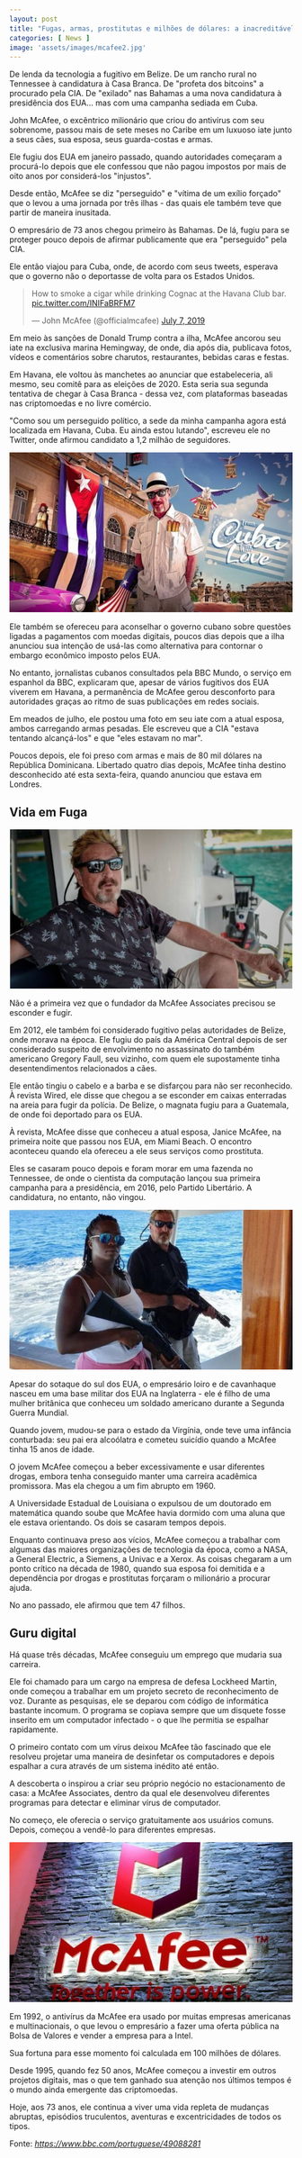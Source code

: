 ```yaml
---
layout: post
title: "Fugas, armas, prostitutas e milhões de dólares: a inacreditável vida de John McAfee, pioneiro dos antivírus"
categories: [ News ]
image: 'assets/images/mcafee2.jpg'
---
```


De lenda da tecnologia a fugitivo em Belize. De um rancho rural no Tennessee à candidatura à Casa Branca. De "profeta dos bitcoins" a procurado pela CIA. De "exilado" nas Bahamas a uma nova candidatura à presidência dos EUA... mas com uma campanha sediada em Cuba.

John McAfee, o excêntrico milionário que criou do antivírus com seu sobrenome, passou mais de sete meses no Caribe em um luxuoso iate junto a seus cães, sua esposa, seus guarda-costas e armas.

Ele fugiu dos EUA em janeiro passado, quando autoridades começaram a procurá-lo depois que ele confessou que não pagou impostos por mais de oito anos por considerá-los "injustos".

Desde então, McAfee se diz "perseguido" e "vítima de um exílio forçado" que o levou a uma jornada por três ilhas - das quais ele também teve que partir de maneira inusitada.

O empresário de 73 anos chegou primeiro às Bahamas. De lá, fugiu para se proteger pouco depois de afirmar publicamente que era "perseguido" pela CIA.

Ele então viajou para Cuba, onde, de acordo com seus tweets, esperava que o governo não o deportasse de volta para os Estados Unidos.

<blockquote class="twitter-tweet"><p lang="en" dir="ltr">How to smoke a cigar while drinking Cognac at the Havana Club bar. <a href="https://t.co/INIFaBRFM7">pic.twitter.com/INIFaBRFM7</a></p>&mdash; John McAfee (@officialmcafee) <a href="https://twitter.com/officialmcafee/status/1147907676858400769?ref_src=twsrc%5Etfw">July 7, 2019</a></blockquote> <script async src="https://platform.twitter.com/widgets.js" charset="utf-8"></script>

Em meio às sanções de Donald Trump contra a ilha, McAfee ancorou seu iate na exclusiva marina Hemingway, de onde, dia após dia, publicava fotos, vídeos e comentários sobre charutos, restaurantes, bebidas caras e festas.

<script async src="https://pagead2.googlesyndication.com/pagead/js/adsbygoogle.js"></script>
<!-- Informat -->
<ins class="adsbygoogle"
     style="display:block"
     data-ad-client="ca-pub-2838251107855362"
     data-ad-slot="2327980059"
     data-ad-format="auto"
     data-full-width-responsive="true"></ins>
<script>
(adsbygoogle = window.adsbygoogle || []).push({});
</script>

Em Havana, ele voltou às manchetes ao anunciar que estabeleceria, ali mesmo, seu comitê para as eleições de 2020. Esta seria sua segunda tentativa de chegar à Casa Branca - dessa vez, com plataformas baseadas nas criptomoedas e no livre comércio.

"Como sou um perseguido político, a sede da minha campanha agora está localizada em Havana, Cuba. Eu ainda estou lutando", escreveu ele no Twitter, onde afirmou candidato a 1,2 milhão de seguidores.

![McAfee Cuba](/assets/images/cuba.jpg)

Ele também se ofereceu para aconselhar o governo cubano sobre questões ligadas a pagamentos com moedas digitais, poucos dias depois que a ilha anunciou sua intenção de usá-las como alternativa para contornar o embargo econômico imposto pelos EUA.

No entanto, jornalistas cubanos consultados pela BBC Mundo, o serviço em espanhol da BBC, explicaram que, apesar de vários fugitivos dos EUA viverem em Havana, a permanência de McAfee gerou desconforto para autoridades graças ao ritmo de suas publicações em redes sociais.

Em meados de julho, ele postou uma foto em seu iate com a atual esposa, ambos carregando armas pesadas. Ele escreveu que a CIA "estava tentando alcançá-los" e que "eles estavam no mar".

Poucos depois, ele foi preso com armas e mais de 80 mil dólares na República Dominicana. Libertado quatro dias depois, McAfee tinha destino desconhecido até esta sexta-feira, quando anunciou que estava em Londres.

<script async src="https://pagead2.googlesyndication.com/pagead/js/adsbygoogle.js"></script>
<!-- Informat -->
<ins class="adsbygoogle"
     style="display:block"
     data-ad-client="ca-pub-2838251107855362"
     data-ad-slot="2327980059"
     data-ad-format="auto"
     data-full-width-responsive="true"></ins>
<script>
(adsbygoogle = window.adsbygoogle || []).push({});
</script>

## Vida em Fuga

![McAfee Fuga](/assets/images/fuga.jpg)

Não é a primeira vez que o fundador da McAfee Associates precisou se esconder e fugir.

Em 2012, ele também foi considerado fugitivo pelas autoridades de Belize, onde morava na época. Ele fugiu do país da América Central depois de ser considerado suspeito de envolvimento no assassinato do também americano Gregory Faull, seu vizinho, com quem ele supostamente tinha desentendimentos relacionados a cães.

Ele então tingiu o cabelo e a barba e se disfarçou para não ser reconhecido. À revista Wired, ele disse que chegou a se esconder em caixas enterradas na areia para fugir da polícia. De Belize, o magnata fugiu para a Guatemala, de onde foi deportado para os EUA.

À revista, McAfee disse que conheceu a atual esposa, Janice McAfee, na primeira noite que passou nos EUA, em Miami Beach. O encontro aconteceu quando ela ofereceu a ele seus serviços como prostituta.

Eles se casaram pouco depois e foram morar em uma fazenda no Tennessee, de onde o cientista da computação lançou sua primeira campanha para a presidência, em 2016, pelo Partido Libertário. A candidatura, no entanto, não vingou.

![McAfee Putas](/assets/images/mcafee.jpg)

<script async src="https://pagead2.googlesyndication.com/pagead/js/adsbygoogle.js"></script>
<!-- Informat -->
<ins class="adsbygoogle"
     style="display:block"
     data-ad-client="ca-pub-2838251107855362"
     data-ad-slot="2327980059"
     data-ad-format="auto"
     data-full-width-responsive="true"></ins>
<script>
(adsbygoogle = window.adsbygoogle || []).push({});
</script>

Apesar do sotaque do sul dos EUA, o empresário loiro e de cavanhaque nasceu em uma base militar dos EUA na Inglaterra - ele é filho de uma mulher britânica que conheceu um soldado americano durante a Segunda Guerra Mundial.

Quando jovem, mudou-se para o estado da Virgínia, onde teve uma infância conturbada: seu pai era alcoólatra e cometeu suicídio quando a McAfee tinha 15 anos de idade.

O jovem McAfee começou a beber excessivamente e usar diferentes drogas, embora tenha conseguido manter uma carreira acadêmica promissora. Mas ela chegou a um fim abrupto em 1960.

A Universidade Estadual de Louisiana o expulsou de um doutorado em matemática quando soube que McAfee havia dormido com uma aluna que ele estava orientando. Os dois se casaram tempos depois.

Enquanto continuava preso aos vícios, McAfee começou a trabalhar com algumas das maiores organizações de tecnologia da época, como a NASA, a General Electric, a Siemens, a Univac e a Xerox. As coisas chegaram a um ponto crítico na década de 1980, quando sua esposa foi demitida e a dependência por drogas e prostitutas forçaram o milionário a procurar ajuda.

No ano passado, ele afirmou que tem 47 filhos.

<script async src="https://pagead2.googlesyndication.com/pagead/js/adsbygoogle.js"></script>
<!-- Informat -->
<ins class="adsbygoogle"
     style="display:block"
     data-ad-client="ca-pub-2838251107855362"
     data-ad-slot="2327980059"
     data-ad-format="auto"
     data-full-width-responsive="true"></ins>
<script>
(adsbygoogle = window.adsbygoogle || []).push({});
</script>

## Guru digital

Há quase três décadas, McAfee conseguiu um emprego que mudaria sua carreira.

Ele foi chamado para um cargo na empresa de defesa Lockheed Martin, onde começou a trabalhar em um projeto secreto de reconhecimento de voz. Durante as pesquisas, ele se deparou com código de informática bastante incomum. O programa se copiava sempre que um disquete fosse inserito em um computador infectado - o que lhe permitia se espalhar rapidamente.

O primeiro contato com um vírus deixou McAfee tão fascinado que ele resolveu projetar uma maneira de desinfetar os computadores e depois espalhar a cura através de um sistema inédito até então.

A descoberta o inspirou a criar seu próprio negócio no estacionamento de casa: a McAfee Associates, dentro da qual ele desenvolveu diferentes programas para detectar e eliminar vírus de computador.

No começo, ele oferecia o serviço gratuitamente aos usuários comuns. Depois, começou a vendê-lo para diferentes empresas.

![McAfee Putas](/assets/images/mcafee3.jpg)

Em 1992, o antivírus da McAfee era usado por muitas empresas americanas e multinacionais, o que levou o empresário a fazer uma oferta pública na Bolsa de Valores e vender a empresa para a Intel.

Sua fortuna para esse momento foi calculada em 100 milhões de dólares.

Desde 1995, quando fez 50 anos, McAfee começou a investir em outros projetos digitais, mas o que tem ganhado sua atenção nos últimos tempos é o mundo ainda emergente das criptomoedas.

Hoje, aos 73 anos, ele continua a viver uma vida repleta de mudanças abruptas, episódios truculentos, aventuras e excentricidades de todos os tipos.

Fonte: *https://www.bbc.com/portuguese/49088281*

<script async src="https://pagead2.googlesyndication.com/pagead/js/adsbygoogle.js"></script>
<!-- Informat -->
<ins class="adsbygoogle"
     style="display:block"
     data-ad-client="ca-pub-2838251107855362"
     data-ad-slot="2327980059"
     data-ad-format="auto"
     data-full-width-responsive="true"></ins>
<script>
(adsbygoogle = window.adsbygoogle || []).push({});
</script>
<div id="46254-28"><script src="//ads.themoneytizer.com/s/gen.js?type=28"></script><script src="//ads.themoneytizer.com/s/requestform.js?siteId=46254&formatId=28"></script></div>
